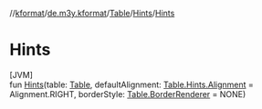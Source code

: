 //[kformat](../../../../index.md)/[de.m3y.kformat](../../index.md)/[Table](../index.md)/[Hints](index.md)/[Hints](-hints.md)

# Hints

[JVM]\
fun [Hints](-hints.md)(table: [Table](../index.md), defaultAlignment: [Table.Hints.Alignment](-alignment/index.md) = Alignment.RIGHT, borderStyle: [Table.BorderRenderer](../-border-renderer/index.md) = NONE)
